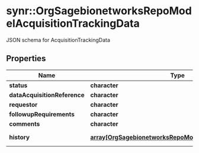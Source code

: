 # synr::OrgSagebionetworksRepoModelAcquisitionTrackingData

JSON schema for AcquisitionTrackingData

## Properties
Name | Type | Description | Notes
------------ | ------------- | ------------- | -------------
**status** | **character** |  | [optional] 
**dataAcquisitionReference** | **character** |  | [optional] 
**requestor** | **character** |  | [optional] 
**followupRequirements** | **character** |  | [optional] 
**comments** | **character** |  | [optional] 
**history** | [**array[OrgSagebionetworksRepoModelStatusHistoryRecord]**](org.sagebionetworks.repo.model.StatusHistoryRecord.md) | Status history | [optional] 


